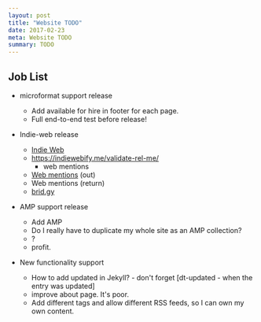 ```yaml
---
layout: post
title: "Website TODO"
date: 2017-02-23
meta: Website TODO
summary: TODO
---
```


## Job List

* microformat support release
    * Add available for hire in footer for each page.
    * Full end-to-end test before release!

* Indie-web release
    * [Indie Web](http://indiewebify.me/#send-webmentions)
    * https://indiewebify.me/validate-rel-me/
        * web mentions
    * [Web mentions](https://indieweb.org/Webmention) (out)
    * Web mentions (return)
    * [brid.gy](https://brid.gy/about)

* AMP support release
    * Add AMP
    * Do I really have to duplicate my whole site as an AMP collection?
    * ?
    * profit.

* New functionality support
    * How to add updated in Jekyll? - don't forget [dt-updated - when the entry was updated]
    * improve about page. It's poor.
    * Add different tags and allow different RSS feeds, so I can own my own content.
